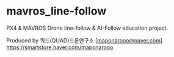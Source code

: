 # mavros_line-follow
PX4 & MAVROS Drone line-follow & AI-Follow education project.



Produced by 쿼드(QUAD)드론연구소 [maponarooo@naver.com] https://smartstore.naver.com/maponarooo
